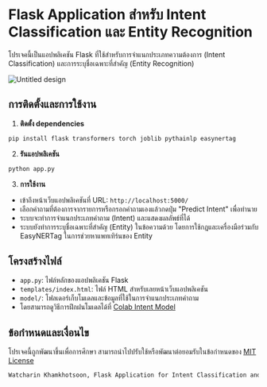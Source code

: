 # Flask Application สำหรับ Intent Classification และ Entity Recognition

โปรเจคนี้เป็นแอปพลิเคชัน Flask ที่ใช้สำหรับการจำแนกประเภทความต้องการ (Intent Classification) และการระบุชื่อเฉพาะที่สำคัญ (Entity Recognition)

![Untitled design](https://github.com/terkkyy/Find_Intent_Entity/assets/95850049/96653d1a-bc00-4231-b849-a5646d4affcb)

## การติดตั้งและการใช้งาน

1. **ติดตั้ง dependencies**

```bash
pip install flask transformers torch joblib pythainlp easynertag
```

2. **รันแอปพลิเคชัน**
```bash
python app.py
```

3. **การใช้งาน**

- เข้าถึงหน้าเว็บแอปพลิเคชันที่ URL: `http://localhost:5000/`
- เลือกคำถามที่ต้องการจากรายการหรือกรอกคำถามเองแล้วกดปุ่ม "Predict Intent" เพื่อทำนาย
- ระบบจะทำการจำแนกประเภทคำถาม (Intent) และแสดงผลลัพธ์ที่ได้
- ระบบยังทำการระบุชื่อเฉพาะที่สำคัญ (Entity) ในข้อความด้วย โดยการใช้กฎและเครื่องมือร่วมกับ EasyNERTag ในการช่วยหาแพทเทิร์นของ Entity

## โครงสร้างไฟล์

- `app.py`: ไฟล์หลักของแอปพลิเคชัน Flask
- `templates/index.html`: ไฟล์ HTML สำหรับเลยหน้าเว็บแอปพลิเคชัน
- `model/`: โฟลเดอร์เก็บโมเดลและข้อมูลที่ใช้ในการจำแนกประเภทคำถาม
- โดยสามารถดูวิธีการฝึกฝนโมเดลได้ที่ [Colab Intent Model](https://colab.research.google.com/drive/1vvMyEbNg8WHMJx4m2LogECqicaPUn4Ls?usp=sharing)

## ข้อกำหนดและเงื่อนไข

โปรเจคนี้ถูกพัฒนาขึ้นเพื่อการศึกษา สามารถนำไปปรับใช้หรือพัฒนาต่อยอมรับในข้อกำหนดของ [MIT License](./LICENSE)
```bash
Watcharin Khamkhotsoon, Flask Application for Intent Classification and Entity Recognition, 2024. GitHub repository: [Find_Intent_Entity.git](https://github.com/terkkyy/Find_Intent_Entity.git).
```
